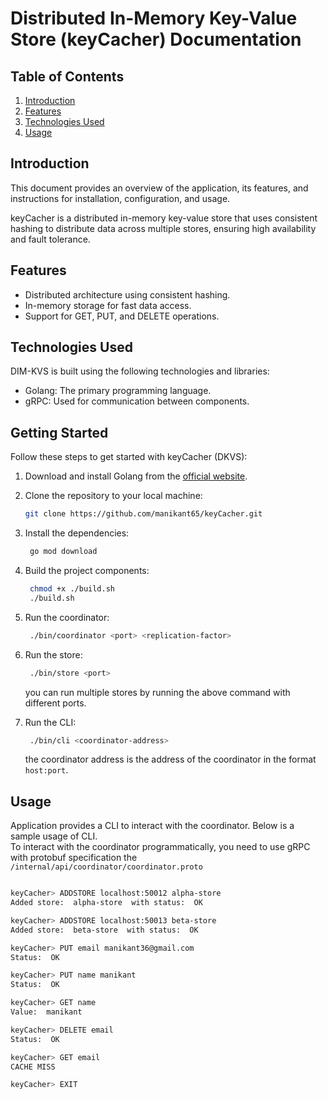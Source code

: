 # Distributed In-Memory Key-Value Store (keyCacher) Documentation

## Table of Contents

1. [Introduction](#introduction)
2. [Features](#features)
3. [Technologies Used](#technologies-used)
   <!-- 4. [Getting Started](#getting-started) -->
   <!-- 5. [Configuration](#configuration) -->
4. [Usage](#usage)
   <!-- 7. [API Reference](#api-reference) -->
   <!-- 8. [Contributing](#contributing) -->
<!-- 11. [License](#license) -->

## Introduction

This document provides an overview of the application, its features, and instructions for installation, configuration, and usage.

keyCacher is a distributed in-memory key-value store that uses consistent hashing to distribute data across multiple stores, ensuring high availability and fault tolerance.

## Features

- Distributed architecture using consistent hashing.
- In-memory storage for fast data access.
- Support for GET, PUT, and DELETE operations.
  <!-- - Data replication for fault tolerance. -->
  <!-- - TLS encryption for secure communication. -->

## Technologies Used

DIM-KVS is built using the following technologies and libraries:

- Golang: The primary programming language.
- gRPC: Used for communication between components.
  <!-- - TLS: For secure communication. -->
  <!-- - (List any other technologies or libraries you used) -->

## Getting Started

Follow these steps to get started with keyCacher (DKVS):

1. Download and install Golang from the [official website](https://golang.org/dl/).

2. Clone the repository to your local machine:

   ```bash
   git clone https://github.com/manikant65/keyCacher.git
   ```

3. Install the dependencies:

   ```bash
    go mod download
   ```

4. Build the project components:

   ```bash
    chmod +x ./build.sh
    ./build.sh
   ```

5. Run the coordinator:

   ```bash
    ./bin/coordinator <port> <replication-factor>
   ```

6. Run the store:

   ```bash
    ./bin/store <port>
   ```

   you can run multiple stores by running the above command with different ports.

7. Run the CLI:

   ```bash
    ./bin/cli <coordinator-address>
   ```

   the coordinator address is the address of the coordinator in the format `host:port`.

## Usage

Application provides a CLI to interact with the coordinator. Below is a sample usage of CLI.  
To interact with the coordinator programmatically, you need to use gRPC with protobuf specification the `/internal/api/coordinator/coordinator.proto`

```bash

keyCacher> ADDSTORE localhost:50012 alpha-store
Added store:  alpha-store  with status:  OK

keyCacher> ADDSTORE localhost:50013 beta-store
Added store:  beta-store  with status:  OK

keyCacher> PUT email manikant36@gmail.com
Status:  OK

keyCacher> PUT name manikant
Status:  OK

keyCacher> GET name
Value:  manikant

keyCacher> DELETE email
Status:  OK

keyCacher> GET email
CACHE MISS

keyCacher> EXIT
```


